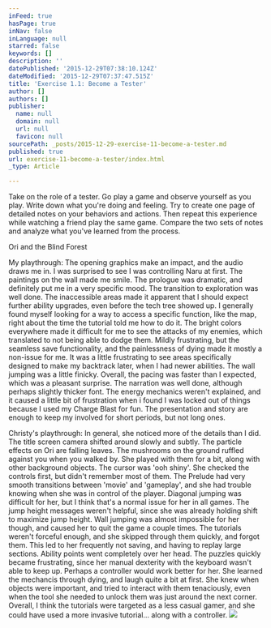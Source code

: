 ```yaml
---
inFeed: true
hasPage: true
inNav: false
inLanguage: null
starred: false
keywords: []
description: ''
datePublished: '2015-12-29T07:38:10.124Z'
dateModified: '2015-12-29T07:37:47.515Z'
title: 'Exercise 1.1: Become a Tester'
author: []
authors: []
publisher:
  name: null
  domain: null
  url: null
  favicon: null
sourcePath: _posts/2015-12-29-exercise-11-become-a-tester.md
published: true
url: exercise-11-become-a-tester/index.html
_type: Article

---
```

Take on the role of a tester. Go play a game and observe yourself as you play. Write down what you're doing and feeling. Try to create one page of detailed notes on your behaviors and actions. Then repeat this experience while watching a friend play the same game. Compare the two sets of notes and analyze what you've learned from the process. 

Ori and the Blind Forest 

My playthrough:
The opening graphics make an impact, and the audio draws me in. I was surprised to see I was controlling Naru at first. The paintings on the wall made me smile.
The prologue was dramatic, and definitely put me in a very specific mood. The transition to exploration was well done. The inaccessible areas made it apparent that I should expect further ability upgrades, even before the tech tree showed up. I generally found myself looking for a way to access a specific function, like the map, right about the time the tutorial told me how to do it.
The bright colors everywhere made it difficult for me to see the attacks of my enemies, which translated to not being able to dodge them. Mildly frustrating, but the seamless save functionality, and the painlessness of dying made it mostly a non-issue for me.
It was a little frustrating to see areas specifically designed to make my backtrack later, when I had newer abilities.
The wall jumping was a little finicky.
Overall, the pacing was faster than I expected, which was a pleasant surprise. The narration was well done, although perhaps slightly thicker font.
The energy mechanics weren't explained, and it caused a little bit of frustration when i found I was locked out of things because I used my Charge Blast for fun.
The presentation and story are enough to keep my involved for short periods, but not long ones.

Christy's playthrough:
In general, she noticed more of the details than I did. The title screen camera shifted around slowly and subtly. The particle effects on Ori are falling leaves. The mushrooms on the ground ruffled against you when you walked by. She played with them for a bit, along with other background objects. The cursor was 'ooh shiny'.
She checked the controls first, but didn't remember most of them. The Prelude had very smooth transitions between 'movie' and 'gameplay', and she had trouble knowing when she was in control of the player. Diagonal jumping was difficult for her, but I think that's a normal issue for her in all games. The jump height messages weren't helpful, since she was already holding shift to maximize jump height. Wall jumping was almost impossible for her though, and caused her to quit the game a couple times.
The tutorials weren't forceful enough, and she skipped through them quickly, and forgot them. This led to her frequently not saving, and having to replay large sections. Ability points went completely over her head. The puzzles quickly became frustrating, since her manual dexterity with the keyboard wasn't able to keep up. Perhaps a controller would work better for her.
She learned the mechancis through dying, and laugh quite a bit at first. She knew when objects were important, and tried to interact with them tenaciously, even when the tool she needed to unlock them was just around the next corner.
Overall, I think the tutorials were targeted as a less casual gamer, and she could have used a more invasive tutorial... along with a controller.  ![](https://the-grid-user-content.s3-us-west-2.amazonaws.com/8dd8d1cf-99cd-4fdb-aeb8-474f8218c539.jpg)